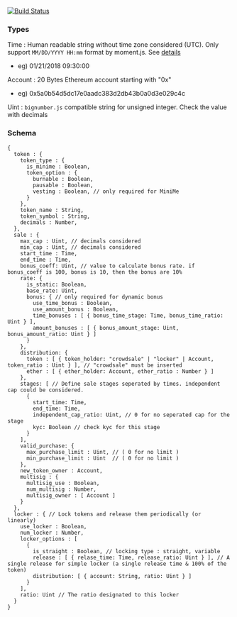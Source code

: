 [![Build Status][image]][travis-url]


### Types
Time : Human readable string without time zone considered (UTC). Only support `MM/DD/YYYY HH:mm` format by moment.js. See [details](http://momentjs.com/docs/#/parsing/string-format/)
- eg) 01/21/2018 09:30:00

Account : 20 Bytes Ethereum account starting with "0x"
- eg) 0x5a0b54d5dc17e0aadc383d2db43b0a0d3e029c4c

Uint : `bignumber.js` compatible string for unsigned integer. Check the value with decimals

### Schema

```
{
  token : {
    token_type : {
      is_minime : Boolean,
      token_option : {
        burnable : Boolean,
        pausable : Boolean,
        vesting : Boolean, // only required for MiniMe
      }
    },
    token_name : String,
    token_symbol : String,
    decimals : Number,
  },
  sale : {
    max_cap : Uint, // decimals considered
    min_cap : Uint, // decimals considered
    start_time : Time,
    end_time : Time,
    bonus_coeff: Uint, // value to calculate bonus rate. if bonus_coeff is 100, bonus is 10, then the bonus are 10%
    rate: {
      is_static: Boolean,
      base_rate: Uint,
      bonus: { // only required for dynamic bonus
        use_time_bonus : Boolean,
        use_amount_bonus : Boolean,
        time_bonuses : [ { bonus_time_stage: Time, bonus_time_ratio: Uint } ],
        amount_bonuses : [ { bonus_amount_stage: Uint, bonus_amount_ratio: Uint } ]
      }
    },
    distribution: {
      token : [ { token_holder: "crowdsale" | "locker" | Account, token_ratio : Uint } ], // "crowdsale" must be inserted
      ether : [ { ether_holder: Account, ether_ratio : Number } ]
    },
    stages: [ // Define sale stages seperated by times. independent cap could be considered.
      {
        start_time: Time,
        end_time: Time,
        independent_cap_ratio: Uint, // 0 for no seperated cap for the stage
        kyc: Boolean // check kyc for this stage
      }
    ],
    valid_purchase: {
      max_purchase_limit : Uint, // ( 0 for no limit )
      min_purchase_limit : Uint  // ( 0 for no limit )
    },
    new_token_owner : Account,
    multisig : {
      multisig_use : Boolean,
      num_multisig : Number,
      multisig_owner : [ Account ]
    }
  },
  locker : { // Lock tokens and release them periodically (or linearly)
    use_locker : Boolean,
    num_locker : Number,
    locker_options : [
      {
        is_straight : Boolean, // locking type : straight, variable
        release : [ { relase_time: Time, release_ratio: Uint } ], // A single release for simple locker (a single release time & 100% of the token)
        distribution: [ { account: String, ratio: Uint } ]
      }
    ],
    ratio: Uint // The ratio designated to this locker
  }
}
```


[image]: https://secure.travis-ci.org/Onther-Tech/tokyo-schema.png?branch=master

[travis-url]: https://secure.travis-ci.org/Onther-Tech/tokyo-schema

